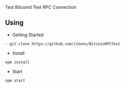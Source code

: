 Test Bitcoind Test RPC Connection

## Using

- Getting Started
```
- git clone https://github.com/itoonx/BitcoinRPCTest
```

- Install
```
npm install
```

- Start
```
npm start
```